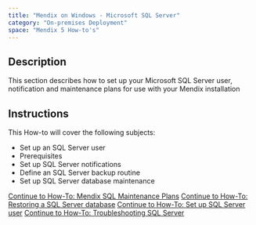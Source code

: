 ```yaml
---
title: "Mendix on Windows - Microsoft SQL Server"
category: "On-premises Deployment"
space: "Mendix 5 How-to's"
---
```



## Description

This section describes how to set up your Microsoft SQL Server user, notification and maintenance plans for use with your Mendix installation

## Instructions

This How-to will cover the following subjects:

*   Set up an SQL Server user
*   Prerequisites
*   Set up SQL Server notifications
*   Define an SQL Server backup routine
*   Set up SQL Server database maintenance

[Continue to How-To: Mendix SQL Maintenance Plans](Mendix+SQL+Maintenance+Plans)
[Continue to How-To: Restoring a SQL Server database](Restoring+a+SQL+Server+database)
[Continue to How-To: Set up SQL Server user](Setting+up+a+SQL+Server+user)
[Continue to How-To: Troubleshooting SQL Server](Troubleshooting+SQL+Server)
